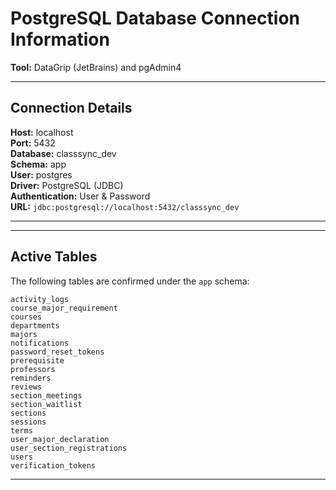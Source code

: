 # PostgreSQL Database Connection Information
**Tool:** DataGrip (JetBrains) and pgAdmin4

---

## Connection Details

**Host:** localhost  
**Port:** 5432  
**Database:** classsync_dev  
**Schema:** app  
**User:** postgres  
**Driver:** PostgreSQL (JDBC)  
**Authentication:** User & Password  
**URL:** `jdbc:postgresql://localhost:5432/classsync_dev`

---



---

## Active Tables

The following tables are confirmed under the `app` schema:
```
activity_logs  
course_major_requirement  
courses  
departments  
majors  
notifications  
password_reset_tokens  
prerequisite  
professors  
reminders  
reviews  
section_meetings  
section_waitlist  
sections  
sessions  
terms  
user_major_declaration  
user_section_registrations  
users  
verification_tokens
```

---

 


